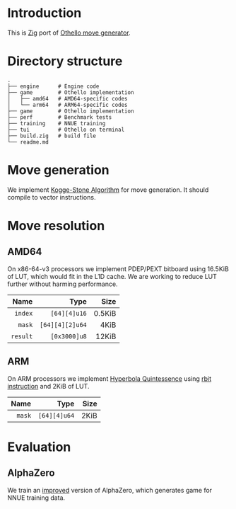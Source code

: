 # Introduction
This is [Zig](ziglang.org) port of [Othello move generator](https://gitlab.com/rust-othello/8x8-othello).

# Directory structure

    .
    ├── engine      # Engine code
    ├── game        # Othello implementation
    │   ├── amd64   # AMD64-specific codes
    │   └── arm64   # ARM64-specific codes
    ├── game        # Othello implementation
    ├── perf        # Benchmark tests
    ├── training    # NNUE training 
    ├── tui         # Othello on terminal
    ├── build.zig   # build file
    └── readme.md

# Move generation
We implement [Kogge-Stone Algorithm](https://www.chessprogramming.org/Kogge-Stone_Algorithm) for move generation. It should compile to vector instructions. 

# Move resolution
## AMD64
On x86-64-v3 processors we implement PDEP/PEXT bitboard using 16.5KiB of LUT, which would fit in the L1D cache. We are working to reduce LUT further without harming performance. 

Name | Type | Size
----:|----:|----:
`index`|`[64][4]u16`|0.5KiB
`mask`|`[64][4][2]u64`|4KiB
`result`|`[0x3000]u8`|12KiB

## ARM
On ARM processors we implement [Hyperbola Quintessence](https://www.chessprogramming.org/Hyperbola_Quintessence) using [rbit instruction](https://developer.arm.com/documentation/ddi0596/2021-06/Base-Instructions/RBIT--Reverse-Bits-) and 2KiB of LUT.

Name | Type | Size
----:|----:|----:
`mask`|`[64][4]u64`|2KiB

# Evaluation

## AlphaZero
We train an [improved](https://arxiv.org/abs/2007.12509) version of AlphaZero, which generates game for NNUE training data. 
